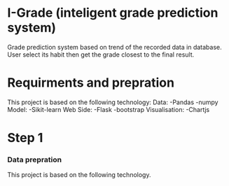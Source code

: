 # I-Grade (inteligent grade prediction system)
Grade prediction system based on trend of the recorded data in database. User select its habit then get the grade closest to the final result.

# Requirments and prepration
This project is based on the following technology:
  Data:
    -Pandas
    -numpy
  Model:
    -Sikit-learn 
  Web Side:
    -Flask
    -bootstrap
  Visualisation:
    -Chartjs

# Step 1
### Data prepration
This project is based on the following technology.
